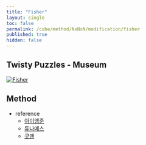 ```yaml
---
title: "Fisher"
layout: single
toc: false
permalink: /cube/method/NxNxN/modification/fisher
published: true
hidden: false
---
```


<head>
  <base target="_blank">
</head>



## Twisty Puzzles - Museum

<a href="https://twistypuzzles.com/app/museum/museum_showitem.php?pkey=624">
  <img alt="Fisher" src="https://twistypuzzles.com/museum/large/00624-01.jpg">
</a>



## Method

- reference
  - [아이엠준](https://youtu.be/x9SySGU_iqE)
  - [듀나메스](https://youtu.be/F5cDzoSU280)
  - [굿맨](https://youtu.be/gELuvKW2Itw)
